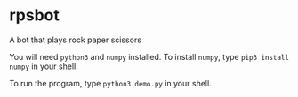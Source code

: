 # rpsbot
A bot that plays rock paper scissors

You will need `python3` and `numpy` installed. To install `numpy`, type `pip3 install numpy` in your shell.

To run the program, type `python3 demo.py` in your shell.
